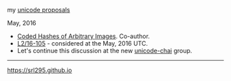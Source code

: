 my [unicode proposals](http://www.unicode.org/pending/docsubmit.html)

May, 2016
* [Coded Hashes of Arbitrary Images](unicode-image-hash.pdf). Co-author.
 * [L2/16-105](http://www.unicode.org/L2/L2016/16105-unicode-image-hash.pdf) - considered at the May, 2016 UTC.
 * Let's continue this discussion at the new [unicode-chai](https://groups.google.com/group/unicode-chai) group.

-----
https://srl295.github.io

